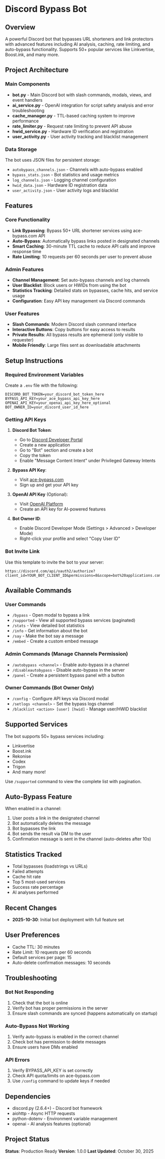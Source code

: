 # Discord Bypass Bot

## Overview
A powerful Discord bot that bypasses URL shorteners and link protectors with advanced features including AI analysis, caching, rate limiting, and auto-bypass functionality. Supports 50+ popular services like Linkvertise, Boost.ink, and many more.

## Project Architecture

### Main Components
- **bot.py** - Main Discord bot with slash commands, modals, views, and event handlers
- **ai_service.py** - OpenAI integration for script safety analysis and error troubleshooting
- **cache_manager.py** - TTL-based caching system to improve performance
- **rate_limiter.py** - Request rate limiting to prevent API abuse
- **hwid_service.py** - Hardware ID verification and registration
- **user_activity.py** - User activity tracking and blacklist management

### Data Storage
The bot uses JSON files for persistent storage:
- `autobypass_channels.json` - Channels with auto-bypass enabled
- `bypass_stats.json` - Bot statistics and usage metrics
- `log_channels.json` - Logging channel configuration
- `hwid_data.json` - Hardware ID registration data
- `user_activity.json` - User activity logs and blacklist

## Features

### Core Functionality
- **Link Bypassing**: Bypass 50+ URL shortener services using ace-bypass.com API
- **Auto-Bypass**: Automatically bypass links posted in designated channels
- **Smart Caching**: 30-minute TTL cache to reduce API calls and improve response time
- **Rate Limiting**: 10 requests per 60 seconds per user to prevent abuse

### Admin Features
- **Channel Management**: Set auto-bypass channels and log channels
- **User Blacklist**: Block users or HWIDs from using the bot
- **Statistics Tracking**: Detailed stats on bypasses, cache hits, and service usage
- **Configuration**: Easy API key management via Discord commands

### User Features
- **Slash Commands**: Modern Discord slash command interface
- **Interactive Buttons**: Copy buttons for easy access to results
- **Private Results**: All bypass results are ephemeral (only visible to requester)
- **Mobile Friendly**: Large files sent as downloadable attachments

## Setup Instructions

### Required Environment Variables
Create a `.env` file with the following:
```
DISCORD_BOT_TOKEN=your_discord_bot_token_here
BYPASS_API_KEY=your_ace_bypass_api_key_here
OPENAI_API_KEY=your_openai_api_key_here_optional
BOT_OWNER_ID=your_discord_user_id_here
```

### Getting API Keys
1. **Discord Bot Token**: 
   - Go to [Discord Developer Portal](https://discord.com/developers/applications)
   - Create a new application
   - Go to "Bot" section and create a bot
   - Copy the token
   - Enable "Message Content Intent" under Privileged Gateway Intents

2. **Bypass API Key**:
   - Visit [ace-bypass.com](https://ace-bypass.com)
   - Sign up and get your API key

3. **OpenAI API Key** (Optional):
   - Visit [OpenAI Platform](https://platform.openai.com)
   - Create an API key for AI-powered features

4. **Bot Owner ID**:
   - Enable Discord Developer Mode (Settings > Advanced > Developer Mode)
   - Right-click your profile and select "Copy User ID"

### Bot Invite Link
Use this template to invite the bot to your server:
```
https://discord.com/api/oauth2/authorize?client_id=YOUR_BOT_CLIENT_ID&permissions=8&scope=bot%20applications.commands
```

## Available Commands

### User Commands
- `/bypass` - Open modal to bypass a link
- `/supported` - View all supported bypass services (paginated)
- `/stats` - View detailed bot statistics
- `/info` - Get information about the bot
- `/say` - Make the bot say a message
- `/embed` - Create a custom embed message

### Admin Commands (Manage Channels Permission)
- `/autobypass <channel>` - Enable auto-bypass in a channel
- `/disableautobypass` - Disable auto-bypass in the server
- `/panel` - Create a persistent bypass panel with a button

### Owner Commands (Bot Owner Only)
- `/config` - Configure API keys via Discord modal
- `/setlogs <channel>` - Set the bypass logs channel
- `/blacklist <action> [user] [hwid]` - Manage user/HWID blacklist

## Supported Services
The bot supports 50+ bypass services including:
- Linkvertise
- Boost.ink
- Rekonise
- Codex
- Trigon
- And many more!

Use `/supported` command to view the complete list with pagination.

## Auto-Bypass Feature
When enabled in a channel:
1. User posts a link in the designated channel
2. Bot automatically deletes the message
3. Bot bypasses the link
4. Bot sends the result via DM to the user
5. Confirmation message is sent in the channel (auto-deletes after 10s)

## Statistics Tracked
- Total bypasses (loadstrings vs URLs)
- Failed attempts
- Cache hit rate
- Top 5 most-used services
- Success rate percentage
- AI analyses performed

## Recent Changes
- **2025-10-30**: Initial bot deployment with full feature set

## User Preferences
- Cache TTL: 30 minutes
- Rate Limit: 10 requests per 60 seconds
- Default services per page: 15
- Auto-delete confirmation messages: 10 seconds

## Troubleshooting

### Bot Not Responding
1. Check that the bot is online
2. Verify bot has proper permissions in the server
3. Ensure slash commands are synced (happens automatically on startup)

### Auto-Bypass Not Working
1. Verify auto-bypass is enabled in the correct channel
2. Check bot has permission to delete messages
3. Ensure users have DMs enabled

### API Errors
1. Verify BYPASS_API_KEY is set correctly
2. Check API quota/limits on ace-bypass.com
3. Use `/config` command to update keys if needed

## Dependencies
- discord.py (2.6.4+) - Discord bot framework
- aiohttp - Async HTTP requests
- python-dotenv - Environment variable management
- openai - AI analysis features (optional)

## Project Status
**Status**: Production Ready
**Version**: 1.0.0
**Last Updated**: October 30, 2025

